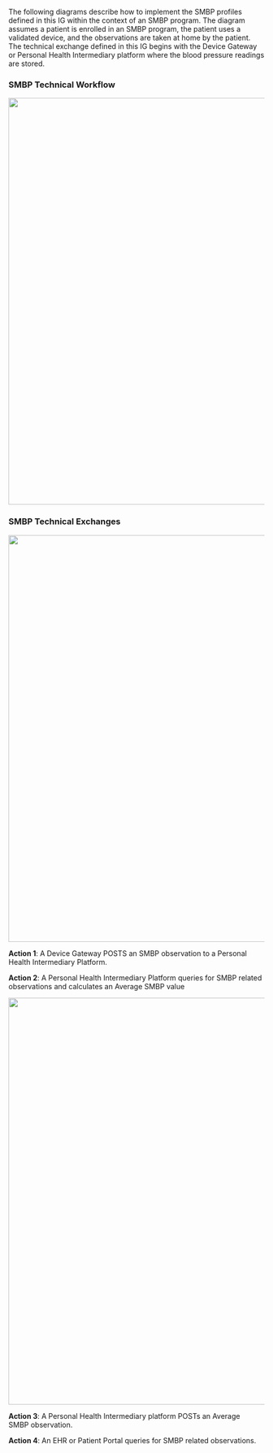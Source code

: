 The following diagrams describe how to implement the SMBP profiles defined in this IG within the context of an SMBP program. The diagram assumes a patient is enrolled in an SMBP program, the patient uses a validated device, and the observations are taken at home by the patient. The technical exchange defined in this IG begins with the Device Gateway or Personal Health Intermediary platform where the blood pressure readings are stored. 

### SMBP Technical Workflow 
<div style="text-align: left;">
<img src="scenarios-overview.png" width="800" >
</div>

### SMBP Technical Exchanges 

<div style="text-align: left;">
<img src="technical-workflow-1.png" width="800" >
</div>

**Action 1**: A Device Gateway POSTS an SMBP observation to a Personal Health Intermediary Platform.

**Action 2**: A Personal Health Intermediary Platform queries for SMBP related observations and calculates an Average SMBP value 

<div style="text-align: left;">
<img src="technical-workflow-2.png" width="800" >
</div>

**Action 3**: A Personal Health Intermediary platform POSTs an Average SMBP observation.

**Action 4**: An EHR or Patient Portal queries for SMBP related observations. 